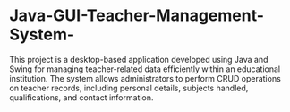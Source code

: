 # Java-GUI-Teacher-Management-System-
This project is a desktop-based application developed using Java and Swing for managing teacher-related data efficiently within an educational institution. The system allows administrators to perform CRUD  operations on teacher records, including personal details, subjects handled, qualifications, and contact information.
